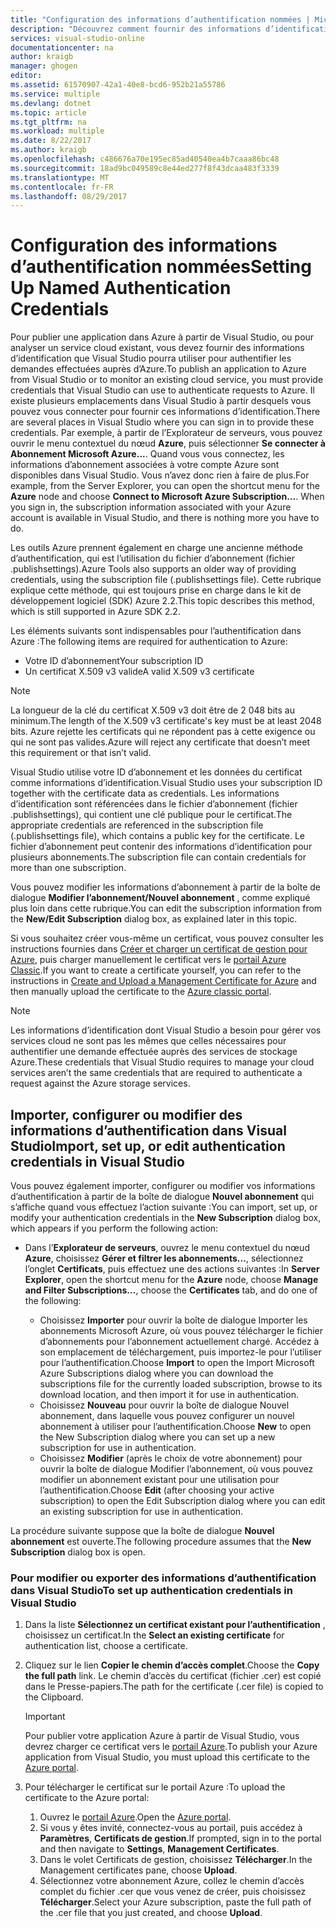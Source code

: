 ```yaml
---
title: "Configuration des informations d’authentification nommées | Microsoft Docs"
description: "Découvrez comment fournir des informations d’identification que Visual Studio pourra utiliser pour authentifier les demandes effectuées auprès d’Azure dans le cadre de la publication d’une application dans Azure à partir de Visual Studio, ou de l’analyse d’un service cloud existant. "
services: visual-studio-online
documentationcenter: na
author: kraigb
manager: ghogen
editor: 
ms.assetid: 61570907-42a1-40e8-bcd6-952b21a55786
ms.service: multiple
ms.devlang: dotnet
ms.topic: article
ms.tgt_pltfrm: na
ms.workload: multiple
ms.date: 8/22/2017
ms.author: kraigb
ms.openlocfilehash: c486676a70e195ec85ad40540ea4b7caaa86bc48
ms.sourcegitcommit: 18ad9bc049589c8e44ed277f8f43dcaa483f3339
ms.translationtype: MT
ms.contentlocale: fr-FR
ms.lasthandoff: 08/29/2017
---
```

# <a name="setting-up-named-authentication-credentials"></a><span data-ttu-id="71d57-103">Configuration des informations d’authentification nommées</span><span class="sxs-lookup"><span data-stu-id="71d57-103">Setting Up Named Authentication Credentials</span></span>
<span data-ttu-id="71d57-104">Pour publier une application dans Azure à partir de Visual Studio, ou pour analyser un service cloud existant, vous devez fournir des informations d’identification que Visual Studio pourra utiliser pour authentifier les demandes effectuées auprès d’Azure.</span><span class="sxs-lookup"><span data-stu-id="71d57-104">To publish an application to Azure from Visual Studio or to monitor an existing cloud service, you must provide credentials that Visual Studio can use to authenticate requests to Azure.</span></span> <span data-ttu-id="71d57-105">Il existe plusieurs emplacements dans Visual Studio à partir desquels vous pouvez vous connecter pour fournir ces informations d’identification.</span><span class="sxs-lookup"><span data-stu-id="71d57-105">There are several places in Visual Studio where you can sign in to provide these credentials.</span></span> <span data-ttu-id="71d57-106">Par exemple, à partir de l’Explorateur de serveurs, vous pouvez ouvrir le menu contextuel du nœud **Azure**, puis sélectionner **Se connecter à Abonnement Microsoft Azure...**. Quand vous vous connectez, les informations d’abonnement associées à votre compte Azure sont disponibles dans Visual Studio. Vous n’avez donc rien à faire de plus.</span><span class="sxs-lookup"><span data-stu-id="71d57-106">For example, from the Server Explorer, you can open the shortcut menu for the **Azure** node and choose **Connect to Microsoft Azure Subscription...**. When you sign in, the subscription information associated with your Azure account is available in Visual Studio, and there is nothing more you have to do.</span></span>

<span data-ttu-id="71d57-107">Les outils Azure prennent également en charge une ancienne méthode d’authentification, qui est l’utilisation du fichier d’abonnement (fichier .publishsettings).</span><span class="sxs-lookup"><span data-stu-id="71d57-107">Azure Tools also supports an older way of providing credentials, using the subscription file (.publishsettings file).</span></span> <span data-ttu-id="71d57-108">Cette rubrique explique cette méthode, qui est toujours prise en charge dans le kit de développement logiciel (SDK) Azure 2.2.</span><span class="sxs-lookup"><span data-stu-id="71d57-108">This topic describes this method, which is still supported in Azure SDK 2.2.</span></span>

<span data-ttu-id="71d57-109">Les éléments suivants sont indispensables pour l’authentification dans Azure :</span><span class="sxs-lookup"><span data-stu-id="71d57-109">The following items are required for authentication to Azure:</span></span>

* <span data-ttu-id="71d57-110">Votre ID d’abonnement</span><span class="sxs-lookup"><span data-stu-id="71d57-110">Your subscription ID</span></span>
* <span data-ttu-id="71d57-111">Un certificat X.509 v3 valide</span><span class="sxs-lookup"><span data-stu-id="71d57-111">A valid X.509 v3 certificate</span></span>

> [!NOTE]
> <span data-ttu-id="71d57-112">La longueur de la clé du certificat X.509 v3 doit être de 2 048 bits au minimum.</span><span class="sxs-lookup"><span data-stu-id="71d57-112">The length of the X.509 v3 certificate's key must be at least 2048 bits.</span></span> <span data-ttu-id="71d57-113">Azure rejette les certificats qui ne répondent pas à cette exigence ou qui ne sont pas valides.</span><span class="sxs-lookup"><span data-stu-id="71d57-113">Azure will reject any certificate that doesn’t meet this requirement or that isn’t valid.</span></span>
>
>

<span data-ttu-id="71d57-114">Visual Studio utilise votre ID d’abonnement et les données du certificat comme informations d’identification.</span><span class="sxs-lookup"><span data-stu-id="71d57-114">Visual Studio uses your subscription ID together with the certificate data as credentials.</span></span> <span data-ttu-id="71d57-115">Les informations d’identification sont référencées dans le fichier d’abonnement (fichier .publishsettings), qui contient une clé publique pour le certificat.</span><span class="sxs-lookup"><span data-stu-id="71d57-115">The appropriate credentials are referenced in the subscription file (.publishsettings file), which contains a public key for the certificate.</span></span> <span data-ttu-id="71d57-116">Le fichier d’abonnement peut contenir des informations d’identification pour plusieurs abonnements.</span><span class="sxs-lookup"><span data-stu-id="71d57-116">The subscription file can contain credentials for more than one subscription.</span></span>

<span data-ttu-id="71d57-117">Vous pouvez modifier les informations d’abonnement à partir de la boîte de dialogue **Modifier l’abonnement/Nouvel abonnement** , comme expliqué plus loin dans cette rubrique.</span><span class="sxs-lookup"><span data-stu-id="71d57-117">You can edit the subscription information from the **New/Edit Subscription** dialog box, as explained later in this topic.</span></span>

<span data-ttu-id="71d57-118">Si vous souhaitez créer vous-même un certificat, vous pouvez consulter les instructions fournies dans [Créer et charger un certificat de gestion pour Azure](https://msdn.microsoft.com/library/windowsazure/gg551722.aspx), puis charger manuellement le certificat vers le [portail Azure Classic](http://go.microsoft.com/fwlink/?LinkID=213885).</span><span class="sxs-lookup"><span data-stu-id="71d57-118">If you want to create a certificate yourself, you can refer to the instructions in [Create and Upload a Management Certificate for Azure](https://msdn.microsoft.com/library/windowsazure/gg551722.aspx) and then manually upload the certificate to the [Azure classic portal](http://go.microsoft.com/fwlink/?LinkID=213885).</span></span>

> [!NOTE]
> <span data-ttu-id="71d57-119">Les informations d’identification dont Visual Studio a besoin pour gérer vos services cloud ne sont pas les mêmes que celles nécessaires pour authentifier une demande effectuée auprès des services de stockage Azure.</span><span class="sxs-lookup"><span data-stu-id="71d57-119">These credentials that Visual Studio requires to manage your cloud services aren’t the same credentials that are required to authenticate a request against the Azure storage services.</span></span>
>
>

## <a name="import-set-up-or-edit-authentication-credentials-in-visual-studio"></a><span data-ttu-id="71d57-120">Importer, configurer ou modifier des informations d’authentification dans Visual Studio</span><span class="sxs-lookup"><span data-stu-id="71d57-120">Import, set up, or edit authentication credentials in Visual Studio</span></span>
<span data-ttu-id="71d57-121">Vous pouvez également importer, configurer ou modifier vos informations d’authentification à partir de la boîte de dialogue **Nouvel abonnement** qui s’affiche quand vous effectuez l’action suivante :</span><span class="sxs-lookup"><span data-stu-id="71d57-121">You can import, set up, or modify your authentication credentials in the **New Subscription** dialog box, which appears if you perform the following action:</span></span>

* <span data-ttu-id="71d57-122">Dans l’**Explorateur de serveurs**, ouvrez le menu contextuel du nœud **Azure**, choisissez **Gérer et filtrer les abonnements...**, sélectionnez l’onglet **Certificats**, puis effectuez une des actions suivantes :</span><span class="sxs-lookup"><span data-stu-id="71d57-122">In **Server Explorer**, open the shortcut menu for the **Azure** node, choose **Manage and Filter Subscriptions...**, choose the **Certificates** tab, and do one of the following:</span></span>

    * <span data-ttu-id="71d57-123">Choisissez **Importer** pour ouvrir la boîte de dialogue Importer les abonnements Microsoft Azure, où vous pouvez télécharger le fichier d’abonnements pour l’abonnement actuellement chargé. Accédez à son emplacement de téléchargement, puis importez-le pour l’utiliser pour l’authentification.</span><span class="sxs-lookup"><span data-stu-id="71d57-123">Choose **Import** to open the Import Microsoft Azure Subscriptions dialog where you can download the  subscriptions file for the currently loaded subscription, browse to its download location, and then import it for use in authentication.</span></span>
    * <span data-ttu-id="71d57-124">Choisissez **Nouveau** pour ouvrir la boîte de dialogue Nouvel abonnement, dans laquelle vous pouvez configurer un nouvel abonnement à utiliser pour l’authentification.</span><span class="sxs-lookup"><span data-stu-id="71d57-124">Choose **New** to open the New Subscription dialog where you can set up a new subscription for use in authentication.</span></span>
    * <span data-ttu-id="71d57-125">Choisissez **Modifier** (après le choix de votre abonnement) pour ouvrir la boîte de dialogue Modifier l’abonnement, où vous pouvez modifier un abonnement existant pour une utilisation pour l’authentification.</span><span class="sxs-lookup"><span data-stu-id="71d57-125">Choose **Edit** (after choosing your active subscription) to open the Edit Subscription dialog where you can edit an existing subscription for use in authentication.</span></span> 

<span data-ttu-id="71d57-126">La procédure suivante suppose que la boîte de dialogue **Nouvel abonnement** est ouverte.</span><span class="sxs-lookup"><span data-stu-id="71d57-126">The following procedure assumes that the **New Subscription** dialog box is open.</span></span>

### <a name="to-set-up-authentication-credentials-in-visual-studio"></a><span data-ttu-id="71d57-127">Pour modifier ou exporter des informations d’authentification dans Visual Studio</span><span class="sxs-lookup"><span data-stu-id="71d57-127">To set up authentication credentials in Visual Studio</span></span>
1. <span data-ttu-id="71d57-128">Dans la liste **Sélectionnez un certificat existant pour l’authentification** , choisissez un certificat.</span><span class="sxs-lookup"><span data-stu-id="71d57-128">In the **Select an existing certificate** for authentication list, choose a certificate.</span></span>
2. <span data-ttu-id="71d57-129">Cliquez sur le lien **Copier le chemin d’accès complet**.</span><span class="sxs-lookup"><span data-stu-id="71d57-129">Choose the **Copy the full path** link.</span></span> <span data-ttu-id="71d57-130">Le chemin d’accès du certificat (fichier .cer) est copié dans le Presse-papiers.</span><span class="sxs-lookup"><span data-stu-id="71d57-130">The path for the certificate (.cer file) is copied to the Clipboard.</span></span>

   > [!IMPORTANT]
   > <span data-ttu-id="71d57-131">Pour publier votre application Azure à partir de Visual Studio, vous devrez charger ce certificat vers le [portail Azure](http://go.microsoft.com/fwlink/p/?LinkID=525040).</span><span class="sxs-lookup"><span data-stu-id="71d57-131">To publish your Azure application from Visual Studio, you must upload this certificate to the [Azure portal](http://go.microsoft.com/fwlink/p/?LinkID=525040).</span></span>
   >
   >
3. <span data-ttu-id="71d57-132">Pour télécharger le certificat sur le portail Azure :</span><span class="sxs-lookup"><span data-stu-id="71d57-132">To upload the certificate to the Azure portal:</span></span>

   1. <span data-ttu-id="71d57-133">Ouvrez le [portail Azure](http://go.microsoft.com/fwlink/p/?LinkID=525040).</span><span class="sxs-lookup"><span data-stu-id="71d57-133">Open the [Azure portal](http://go.microsoft.com/fwlink/p/?LinkID=525040).</span></span>
   2. <span data-ttu-id="71d57-134">Si vous y êtes invité, connectez-vous au portail, puis accédez à **Paramètres**, **Certificats de gestion**.</span><span class="sxs-lookup"><span data-stu-id="71d57-134">If prompted, sign in to the portal and then navigate to **Settings**, **Management Certificates**.</span></span>
   3. <span data-ttu-id="71d57-135">Dans le volet Certificats de gestion, choisissez **Télécharger**.</span><span class="sxs-lookup"><span data-stu-id="71d57-135">In the Management certificates pane, choose **Upload**.</span></span>
   4. <span data-ttu-id="71d57-136">Sélectionnez votre abonnement Azure, collez le chemin d’accès complet du fichier .cer que vous venez de créer, puis choisissez **Télécharger**.</span><span class="sxs-lookup"><span data-stu-id="71d57-136">Select your Azure subscription, paste the full path of the .cer file that you just created, and choose **Upload**.</span></span>
